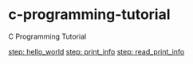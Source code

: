 # c-programming-tutorial
C Programming Tutorial


[step: hello_world](hello_world.c)
[step: print_info](print_info.c)
[step: read_print_info](read_print_info.c)